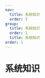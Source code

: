 ```yaml
---
nav:
  title: 系统知识
  order: 3
group:
  title: 系统知识
  order: 1
  title: 系统知识
order: 1
---
```


# 系统知识

